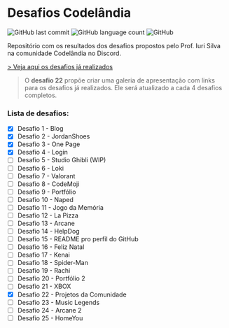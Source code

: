 # Desafios Codelândia

![GitHub last commit](https://img.shields.io/github/last-commit/santos-vinicius/codelandia?style=flat-square)
![GitHub language count](https://img.shields.io/github/languages/count/santos-vinicius/codelandia?style=flat-square)
![GitHub](https://img.shields.io/github/license/santos-vinicius/codelandia?style=flat-square)

Repositório com os resultados dos desafios propostos pelo Prof. Iuri Silva na comunidade Codelândia no Discord.

[ > Veja aqui os desafios já realizados](https://santos-vinicius.github.io/codelandia/)

> O **desafio 22** propõe criar uma galeria de apresentação com links para os desafios já realizados. Ele será atualizado a cada 4 desafios completos.

### Lista de desafios:

- [x] Desafio 1 - Blog
- [x] Desafio 2 - JordanShoes
- [x] Desafio 3 - One Page
- [x] Desafio 4 - Login
- [ ] Desafio 5 - Studio Ghibli (WIP)
- [ ] Desafio 6 - Loki
- [ ] Desafio 7 - Valorant
- [ ] Desafio 8 - CodeMoji
- [ ] Desafio 9 - Portfólio
- [ ] Desafio 10 - Naped
- [ ] Desafio 11 - Jogo da Memória
- [ ] Desafio 12 - La Pizza
- [ ] Desafio 13 - Arcane
- [ ] Desafio 14 - HelpDog
- [ ] Desafio 15 - README pro perfil do GitHub
- [ ] Desafio 16 - Feliz Natal
- [ ] Desafio 17 - Kenai
- [ ] Desafio 18 - Spider-Man
- [ ] Desafio 19 - Rachi
- [ ] Desafio 20 - Portfólio 2
- [ ] Desafio 21 - XBOX
- [x] Desafio 22 - Projetos da Comunidade
- [ ] Desafio 23 - Music Legends
- [ ] Desafio 24 - Arcane 2
- [ ] Desafio 25 - HomeYou
